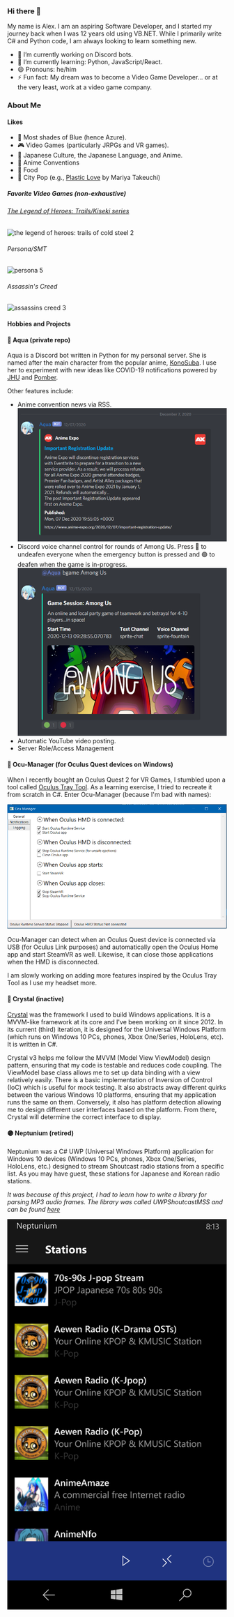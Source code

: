 ### Hi there 👋

My name is Alex. I am an aspiring Software Developer, and I started my journey back when I was 12 years old using VB.NET. While I primarily write C# and Python code, I am always looking to learn something new.

- 🔭 I’m currently working on Discord bots.
- 🌱 I’m currently learning: Python, JavaScript/React.
- 😄 Pronouns: he/him
- ⚡ Fun fact: My dream was to become a Video Game Developer... or at the very least, work at a video game company.

### About Me

#### Likes
- 🔵 Most shades of Blue (hence Azure).
- 🎮 Video Games (particularly JRPGs and VR games).
- 🗾 Japanese Culture, the Japanese Language, and Anime.
- 🏨 Anime Conventions
- 🍜 Food
- 🎵 City Pop (e.g., [Plastic Love](https://open.spotify.com/track/7rU6Iebxzlvqy5t857bKFq)  by Mariya Takeuchi)

##### Favorite Video Games (non-exhaustive)
###### [The Legend of Heroes: Trails/Kiseki series](https://en.wikipedia.org/wiki/Trails_(series))
![the legend of heroes: trails of cold steel 2](https://66.media.tumblr.com/60e2ba9af891ec5b8ac6d949ab11a066/tumblr_om3x9tVprc1vxqr9no1_500.gif)

###### Persona/SMT
![persona 5](https://media1.tenor.com/images/1df5e272803cd1e6f3c5c42329d4abff/tenor.gif?itemid=10481671)

###### Assassin's Creed
![assassins creed 3](https://media.giphy.com/media/FHI3DdJU0Kp5m/giphy.gif)


#### Hobbies and Projects
#### 🔵 Aqua (private repo)
Aqua is a Discord bot written in Python for my personal server. She is named after the main character from the popular anime, [KonoSuba](https://en.wikipedia.org/wiki/KonoSuba). I use her to experiment with new ideas like COVID-19 notifications powered by [JHU](https://github.com/CSSEGISandData/COVID-19) and [Pomber](https://github.com/pomber/covid19).

Other features include:
- Anime convention news via RSS.
![img0](https://raw.githubusercontent.com/AzureKitsune/AzureKitsune/main/imgs/aqua-bot-0.png)
- Discord voice channel control for rounds of Among Us. Press 🔴 to undeafen everyone when the emergency button is pressed and 🟢 to deafen when the game is in-progress.
![img1](https://github.com/AzureKitsune/AzureKitsune/blob/main/imgs/aqua-bot-1.png)
- Automatic YouTube video posting.
- Server Role/Access Management

#### 🥽 Ocu-Manager (for Oculus Quest devices on Windows)
When I recently bought an Oculus Quest 2 for VR Games, I stumbled upon a tool called [Oculus Tray Tool](https://forums.oculusvr.com/community/discussion/47247/oculus-traytool-supersampling-profiles-hmd-disconnect-fixes-hopefully/p61). As a learning exercise, I tried to recreate it from scratch in C#. Enter Ocu-Manager (because I'm bad with names):

![img0](https://github.com/AzureKitsune/AzureKitsune/blob/main/imgs/ocu-manager.png)

Ocu-Manager can detect when an Oculus Quest device is connected via USB (for Oculus Link purposes) and automatically open the Oculus Home app and start SteamVR as well. Likewise, it can close those applications when the HMD is disconnected.

I am slowly working on adding more features inspired by the Oculus Tray Tool as I use my headset more.

#### 💎 Crystal (inactive)
[Crystal](https://github.com/AzureKitsune/Crystal) was the framework I used to build Windows applications. It is a MVVM-like framework at its core and I've been working on it since 2012. In its current (third) iteration, it is designed for the Universal Windows Platform (which runs on Windows 10 PCs, phones, Xbox One/Series, HoloLens, etc). It is written in C#.

Crystal v3 helps me follow the MVVM (Model View ViewModel) design pattern, ensuring that my code is testable and reduces code coupling. The ViewModel base class allows me to set up data binding with a view relatively easily. There is a basic implementation of Inversion of Control (IoC) which is useful for mock testing. It also abstracts away different quirks between the various Windows 10 platforms, ensuring that my application runs the same on them. Conversely, it also has platform detection allowing me to design different user interfaces based on the platform. From there, Crystal will determine the correct interface to display.

#### 🟣 Neptunium (retired)
Neptunium was a C# UWP (Universal Windows Platform) application for Windows 10 devices (Windows 10 PCs, phones, Xbox One/Series, HoloLens, etc.) designed to stream Shoutcast radio stations from a specific list. As you may have guest, these stations for Japanese and Korean radio stations.

*It was because of this project, I had to learn how to write a library for parsing MP3 audio frames. The library was called _UWPShoutcastMSS_ and can be found [here](https://github.com/Amrykid/UWPShoutcastMSS)*

![img](https://github.com/Amrykid/Neptunium/raw/master/img/win10m/win10m-2_small.png)

<!--
**AzureKitsune/AzureKitsune** is a ✨ _special_ ✨ repository because its `README.md` (this file) appears on your GitHub profile.

Here are some ideas to get you started:

- 🔭 I’m currently working on ...
- 🌱 I’m currently learning ...
- 👯 I’m looking to collaborate on ...
- 🤔 I’m looking for help with ...
- 💬 Ask me about ...
- 📫 How to reach me: ...
- 😄 Pronouns: ...
- ⚡ Fun fact: ...
-->
